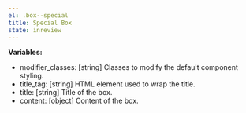 ```yaml
---
el: .box--special
title: Special Box
state: inreview
---
```


__Variables:__
* modifier_classes: [string] Classes to modify the default component styling.
* title_tag: [string] HTML element used to wrap the title.
* title: [string] Title of the box.
* content: [object] Content of the box.
